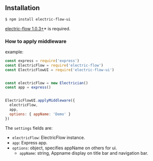 ## Installation

```sh
$ npm install electric-flow-ui
```

[electric-flow 1.0.3+](https://www.npmjs.com/package/electric-flow)* is required.

### How to apply middleware

example:

```js
const express = require('express')
const ElectricFlow = require('electric-flow')
const ElectricFlowUI = require('electric-flow-ui')


const electricFlow = new Electrician()
const app = express()


ElectricFlowUI.applyMiddleware({
  electricFlow,
  app,
  options: { appName: 'Demo' }
})
```

The `settings` fields are:

- `electricFlow`: ElectricFlow instance.
- `app`: Express app.
- `options`: object, specifies appName on others for ui.
  - `appName`: string, Appname display on title bar and navigation bar.